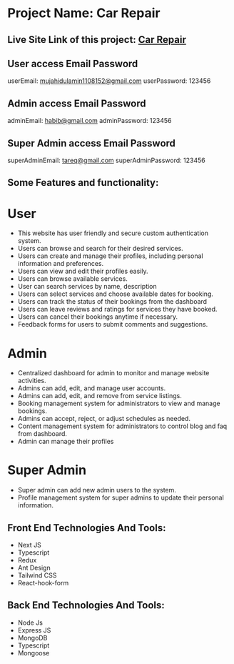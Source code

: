 # Project Name: Car Repair

## Live Site Link of this project: [Car Repair](https://car-repair-frontend.vercel.app/)

## User access Email Password

userEmail: mujahidulamin1108152@gmail.com
userPassword: 123456

## Admin access Email Password

adminEmail: habib@gmail.com
adminPassword: 123456

## Super Admin access Email Password

superAdminEmail: tareq@gmail.com
superAdminPassword: 123456

## Some Features and functionality:

# User

- This website has user friendly and secure custom authentication system.
- Users can browse and search for their desired services.
- Users can create and manage their profiles, including personal information and preferences.
- Users can view and edit their profiles easily.
- Users can browse available services.
- User can search services by name, description
- Users can select services and choose available dates for booking.
- Users can track the status of their bookings from the dashboard
- Users can leave reviews and ratings for services they have booked.
- Users can cancel their bookings anytime if necessary.
- Feedback forms for users to submit comments and suggestions.

# Admin

- Centralized dashboard for admin to monitor and manage website activities.
- Admins can add, edit, and manage user accounts.
- Admins can add, edit, and remove from service listings.
- Booking management system for administrators to view and manage bookings.
- Admins can accept, reject, or adjust schedules as needed.
- Content management system for administrators to control blog and faq from dashboard.
- Admin can manage their profiles

# Super Admin

- Super admin can add new admin users to the system.
- Profile management system for super admins to update their personal information.

## Front End Technologies And Tools:

- Next JS
- Typescript
- Redux
- Ant Design
- Tailwind CSS
- React-hook-form

## Back End Technologies And Tools:

- Node Js
- Express JS
- MongoDB
- Typescript
- Mongoose
